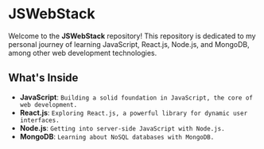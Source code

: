 # JSWebStack

Welcome to the **JSWebStack** repository! This repository is dedicated to my personal journey of learning JavaScript, React.js, Node.js, and MongoDB, among other web development technologies.

## What's Inside

- **JavaScript**: `Building a solid foundation in JavaScript, the core of web development.`
- **React.js**: `Exploring React.js, a powerful library for dynamic user interfaces.`
- **Node.js**: `Getting into server-side JavaScript with Node.js.`
- **MongoDB**: `Learning about NoSQL databases with MongoDB.`